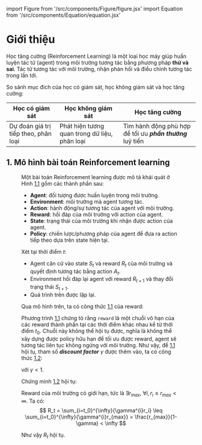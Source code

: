 import Figure from '/src/components/Figure/figure.jsx'
import Equation from '/src/components/Equation/equation.jsx'

# Giới thiệu

Học tăng cường (Reinforcement Learning) là một loại học máy giúp huấn luyện tác tử (agent) trong môi trường tương tác bằng phương pháp **thử và sai**. Tác tử tương tác với môi trường, nhận phản hồi và điều chỉnh tương tác trong lần tới.

So sánh mục đích của học có giám sát, học không giám sát và học tăng cường:

| Học có giám sát                      | Học không giám sát                            | Học tăng cường                                             |
| ------------------------------------ | --------------------------------------------- | ---------------------------------------------------------- |
| Dự đoán giá trị tiếp theo, phân loại | Phát hiện tương quan trong dữ liệu, phân loại | Tìm hành động phù hợp để tối ưu **_phần thưởng_** luỹ tiến |

## 1. Mô hình bài toán Reinforcement learning

<Figure caption="Mô hình bài toán Reinforcement learning" src="/img/reinforcement-learning/general-model.png" figId="1.1"/>

Một bài toán Reinforcement learning được mô tả khái quát ở Hình [1.1](#fig1.1) gồm các thành phần sau:

- **Agent**: đối tượng được huấn luyện trong môi trường.
- **Environment**: môi trường mà agent tương tác.
- **Action**: hành động/sự tương tác của agent với môi trường.
- **Reward**: hồi đáp của môi trường với action của agent.
- **State**: trạng thái của môi trường khi nhận được action của agent.
- **Policy**: chiến lược/phương pháp của agent để đưa ra action tiếp theo dựa trên state hiện tại.

Xét tại thời điểm $t$:
- Agent căn cứ vào state $S_t$ và reward $R_t$ của môi trường và quyết định tương tác bằng action $A_t$.
- Environment hồi đáp lại agent với reward $R_{t+1}$ và thay đổi trạng thái $S_{t+1}$.
- Quá trình trên được lặp lại.

Qua mô hình trên, ta có công thức [1.1](#eq1.1) của reward:

<Equation 
equation="
R_t = \sum_{i=t_0}^{\infty}{r_i}
"
eqId="1.1"
/>

Phương trình [1.1](#eq1.1) chứng tỏ rằng `reward` là một chuỗi vô hạn của các reward thành phần tại các thời điểm khác nhau kể từ thời điểm $t_0$. Chuỗi này không thể hội tụ được, nghĩa là không thể xây dựng được policy hữu hạn để tối ưu được reward, agent sẽ tương tác liên tục không ngừng với môi trường. Như vậy, để [1.1](#eq1.1) hội tụ, tham số ***discount factor*** $\gamma$ được thêm vào, ta có công thức [1.2](#eq1.2):

<Equation 
equation="
R_t = \sum_{i=t_0}^{\infty}{\gamma^{i}r_i}
"
eqId="1.2"
/>

với $\gamma < 1$.

Chứng minh [1.2](#eq1.2) hội tụ:

Reward của môi trường có giới hạn, tức là $\exists r_{max}$, $\forall i, r_i \leq r_{max} < \infty$.
Ta có:
$$
R_t = \sum_{i=t_0}^{\infty}{\gamma^{i}r_i} \leq \sum_{i=t_0}^{\infty}{\gamma^{i}r_{max}} = \frac{r_{max}}{1-\gamma} < \infty
$$

Như vậy $R_t$ hội tụ.